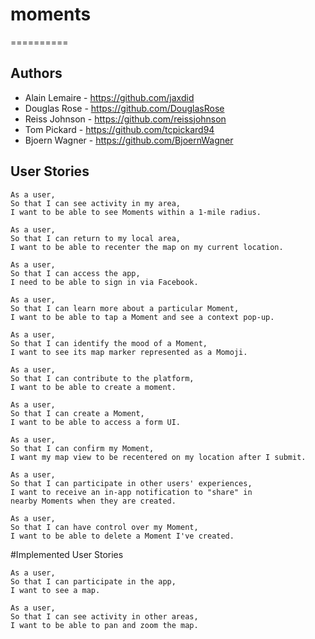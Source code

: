 # moments
==========

## Authors
- Alain Lemaire - https://github.com/jaxdid
- Douglas Rose - https://github.com/DouglasRose
- Reiss Johnson - https://github.com/reissjohnson
- Tom Pickard - https://github.com/tcpickard94
- Bjoern Wagner - https://github.com/BjoernWagner

## User Stories
```
As a user,
So that I can see activity in my area,
I want to be able to see Moments within a 1-mile radius.
```

```
As a user,
So that I can return to my local area,
I want to be able to recenter the map on my current location.
```

```
As a user,
So that I can access the app,
I need to be able to sign in via Facebook.
```

```
As a user,
So that I can learn more about a particular Moment,
I want to be able to tap a Moment and see a context pop-up.
```

```
As a user,
So that I can identify the mood of a Moment,
I want to see its map marker represented as a Momoji.
```

```
As a user,
So that I can contribute to the platform,
I want to be able to create a moment.
```

```
As a user,
So that I can create a Moment,
I want to be able to access a form UI.
```

```
As a user,
So that I can confirm my Moment,
I want my map view to be recentered on my location after I submit.
```

```
As a user,
So that I can participate in other users' experiences,
I want to receive an in-app notification to "share" in 
nearby Moments when they are created.
```

```
As a user,
So that I can have control over my Moment,
I want to be able to delete a Moment I've created.
```

#Implemented User Stories
```
As a user,
So that I can participate in the app,
I want to see a map.
```
```
As a user,
So that I can see activity in other areas,
I want to be able to pan and zoom the map.
```